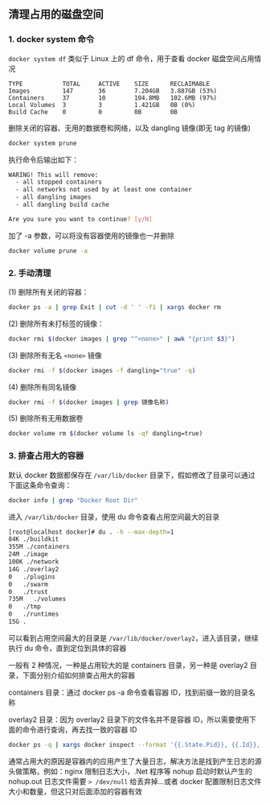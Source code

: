 ## 清理占用的磁盘空间

### 1. docker system 命令

`docker system df` 类似于 Linux 上的 df 命令，用于查看 docker 磁盘空间占用情况

```
TYPE           TOTAL     ACTIVE    SIZE      RECLAIMABLE
Images         147       36        7.204GB   3.887GB (53%)
Containers     37        10        104.8MB   102.6MB (97%)
Local Volumes  3         3         1.421GB   0B (0%)
Build Cache    0         0         0B        0B
```

删除关闭的容器、无用的数据卷和网络，以及 dangling 镜像(即无 tag 的镜像)

```bash
docker system prune
```

执行命令后输出如下：

```bash
WARING! This will remove:
  - all stopped containers
  - all networks not used by at least one container
  - all dangling images
  - all dangling build cache

Are you sure you want to continue? [y/N] 
```

加了 -a 参数，可以将没有容器使用的镜像也一并删除

```bash
docker volume prune -a
```

### 2. 手动清理

(1) 删除所有关闭的容器：

```bash
docker ps -a | grep Exit | cut -d ' ' -f1 | xargs docker rm
```

(2) 删除所有未打标签的镜像：

```bash
docker rmi $(docker images | grep "^<none>" | awk "{print $3}")
```

(3) 删除所有无名 `<none>` 镜像

```bash
docker rmi -f $(docker images -f dangling="true" -q)
```

(4) 删除所有同名镜像

```bash
docker rmi -f $(docker images | grep 镜像名称)
```

(5) 删除所有无用数据卷

```bash
docker volume rm $(docker volume ls -qf dangling=true)
```

### 3. 排查占用大的容器

默认 docker 数据都保存在 `/var/lib/docker` 目录下，假如修改了目录可以通过下面这条命令查询：

```bash
docker info | grep "Docker Root Dir"
```

进入 `/var/lib/docker` 目录，使用 du 命令查看占用空间最大的目录

```bash
[root@localhost docker]# du . -h --max-depth=1
84K ./buildkit
355M ./containers
24M ./image
100K ./network
14G ./overlay2
0   ./plugins
0   ./swarm
0   ./trust
735M   ./volumes
0   ./tmp
0   ./runtimes
15G .
```

可以看到占用空间最大的目录是 `/var/lib/docker/overlay2`，进入该目录，继续执行 du 命令，直到定位到具体的容器

一般有 2 种情况，一种是占用较大的是 containers 目录，另一种是 overlay2 目录，下面分别介绍如何排查占用大的容器

containers 目录：通过 docker ps -a 命令查看容器 ID，找到前缀一致的目录名称

overlay2 目录：因为 overlay2 目录下的文件名并不是容器 ID，所以需要使用下面的命令进行查询，再去找一致的容器 ID

```bash
docker ps -q | xargs docker inspect --format '{{.State.Pid}}, {{.Id}}, {{.Name}}, {{.GraphDriver.Data.WorkDir}}' | grep 目录名称
```

通常占用大的原因是容器内的应用产生了大量日志，解决方法是找到产生日志的源头做策略，例如：nginx 限制日志大小，.Net 程序等 nohup 启动时默认产生的 nohup.out 日志文件需要 `> /dev/null` 给丢弃掉...或者 docker 配置限制日志文件大小和数量，但这只对后面添加的容器有效
